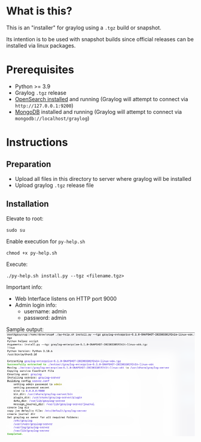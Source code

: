 # What is this?

This is an "installer" for graylog using a `.tgz` build or snapshot.

Its intention is to be used with snapshot builds since official releases can be installed via linux packages.

# Prerequisites

* Python >= 3.9
* Graylog `.tgz` release
* [OpenSearch installed](https://github.com/Graylog2/se-poc-docs/blob/main/src/On%20Prem%20POC/installing%20opensearch.md) and running (Graylog will attempt to connect via `http://127.0.0.1:9200`)
* [MongoDB](https://github.com/Graylog2/se-poc-docs/blob/main/src/On%20Prem%20POC/installing%20mongodb.md) installed and running (Graylog will attempt to connect via `mongodb://localhost/graylog`)

# Instructions

## Preparation

* Upload all files in this directory to server where graylog will be installed
* Upload graylog `.tgz` release file

## Installation

Elevate to root:

```shell
sudo su
```

Enable execution for `py-help.sh`

```shell
chmod +x py-help.sh
```

Execute:

```shell
./py-help.sh install.py --tgz <filename.tgz>
```

Important info:

* Web Interface listens on HTTP port 9000
* Admin login info:
    * username: admin
    * password: admin

Sample output: ![](img/sample-output.png)